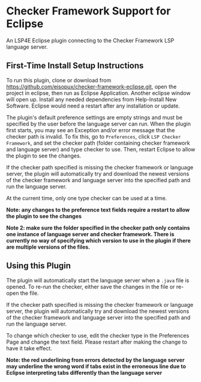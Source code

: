 # Checker Framework Support for Eclipse
An LSP4E Eclipse plugin connecting to the Checker Framework LSP language server.

## First-Time Install Setup Instructions

To run this plugin, clone or download from https://github.com/eisopux/checker-framework-eclipse.git, open the project in eclipse, then run as Eclipse Application. Another eclipse window will open up. Install any needed dependencies from Help-Install New Software. Eclipse would need a restart after any installation or update.

The plugin's default preference settings are empty strings and must be specified by the user before the language server can run. When the plugin first starts, you may see an Exception and/or error message that the checker path is invalid. To fix this, go to `Preferences`, click `LSP Checker Framework`, and set the checker path (folder containing checker framework and language server) and type checker to use. Then, restart Eclipse to allow the plugin to see the changes.

If the checker path specified is missing the checker framework or language server, the plugin will automatically try and download the newest versions of the checker framework and language server into the specified path and run the language server.

At the current time, only one type checker can be used at a time.

**Note: any changes to the preference text fields require a restart to allow the plugin to see the changes**

**Note 2: make sure the folder specified in the checker path only contains one instance of language server and checker framework. There is currently no way of specifying which version to use in the plugin if there are multiple versions of the files.**

## Using this Plugin

The plugin will automatically start the language server when a `.java` file is opened. To re-run the checker, either save the changes in the file or re-open the file.

If the checker path specified is missing the checker framework or language server, the plugin will automatically try and download the newest versions of the checker framework and language server into the specified path and run the language server.

To change which checker to use, edit the checker type in the Preferences Page and change the text field. Please restart after making the change to have it take effect.

**Note: the red underlining from errors detected by the language server may underline the wrong word if tabs exist in the erroneous line due to Eclipse interpreting tabs differently than the language server**

